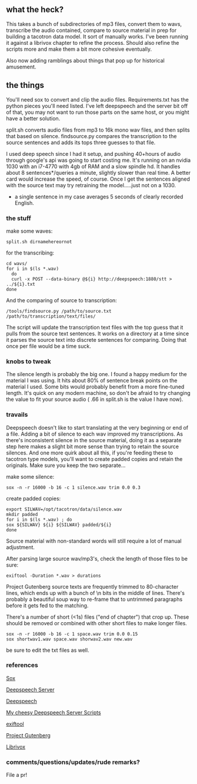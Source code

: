 ## what the heck?
This takes a bunch of subdirectories of mp3 files, convert them to wavs, transcribe the audio contained, compare to source material in prep for building a tacotron data model.  It sort of manually works. I've been running it against a librivox chapter to refine the process. Should also refine the scripts more and make them a bit more cohesive eventually. 

Also now adding ramblings about things that pop up for historical amusement.

## the things
  
You'll need sox to convert and clip the audio files.  Requirements.txt has the python pieces you'll need listed.  I've left deepspeech and the server bit off of that, you may not want to run those parts on the same host, or you might have a better solution.

split.sh converts audio files from mp3 to 16k mono wav files, and then splits that based on silence.  findsource.py compares the transcription to the source sentences and adds its tops three guesses to that file.  

I used deep speech since I had it setup, and pushing 40+hours of audio through google's api was going to start costing me. It's running on an nvidia 1030 with an i7-4770 with 4gb of RAM and a slow spindle hd.  It handles about 8 sentences*/queries a minute, slightly slower than real time. A better card would increase the speed, of course. Once I get the sentences aligned with the source text may try retraining the model.....just not on a 1030.

* a single sentence in my case averages 5 seconds of clearly recorded English. 

### the stuff

make some waves:
```
split.sh dirnamehereornot
```

for the transcribing:

```
cd wavs/
for i in $(ls *.wav)
  do
  curl -x POST --data-binary @${i} http://deepspeech:1880/stt > ../${i}.txt
done
```

And the comparing of source to transcription:

```
/tools/findsource.py /path/to/source.txt /path/to/transcription/text/files/
```

The script will update the transcription text files with the top guess that it pulls from the source text sentences.  It works on a directory at a time since it parses the source text into discrete sentences for comparing.  Doing that once per file would be a time suck.

### knobs to tweak

The silence length is probably the big one.  I found a happy medium for the material I was using.  It hits about 80% of sentence break points on the material I used.  Some bits would probably benefit from a more fine-tuned length.  It's quick on any modern machine, so don't be afraid to try changing the value to fit your source audio ( .66 in split.sh is the value I have now).

### travails

Deepspeech doesn't like to start translating at the very beginning or end of a file.  Adding a bit of silence to each wav improved my transcriptions.  As there's inconsistent silence in the source material, doing it as a separate step here makes a slight bit more sense than trying to retain the source silences.  And one more quirk about all this, if you're feeding these to tacotron type models, you'll want to create padded copies and retain the originals.  Make sure you keep the two separate...

make some silence:
```
sox -n -r 16000 -b 16 -c 1 silence.wav trim 0.0 0.3
```
create padded copies:
```
export SILWAV=/opt/tacotron/data/silence.wav
mkdir padded
for i in $(ls *.wav) ; do
sox ${SILWAV} ${i} ${SILWAV} padded/${i}
done
```

Source material with non-standard words will still require a lot of manual adjustment.  

After parsing large source wav/mp3's, check the length of those files to be sure:
```
exiftool -Duration *.wav > durations
```

Project Gutenberg source texts are frequently trimmed to 80-character lines, which ends up with a bunch of \n bits in the middle of lines. There's probably a beautiful soup way to re-frame that to untrimmed paragraphs before it gets fed to the matching.  

There's a number of short (<1s) files ("end of chapter") that crop up.  These should be removed or combined with other short files to make longer files.  
```
sox -n -r 16000 -b 16 -c 1 space.wav trim 0.0 0.15
sox shortwav1.wav space.wav shorwav2.wav new.wav
```
be sure to edit the txt files as well.  

### references

[Sox](http://sox.sourceforge.net/sox.html)

[Deepspeech Server](https://github.com/MainRo/deepspeech-server)

[Deepspeech](https://github.com/mozilla/DeepSpeech)

[My cheesy Deepspeech Server Scripts](https://github.com/el-tocino/DSSS)

[exiftool](https://www.sno.phy.queensu.ca/~phil/exiftool/)

[Project Gutenberg](https://www.gutenberg.org/)

[Librivox](https://librivox.org/)

### comments/questions/updates/rude remarks?

File a pr!
